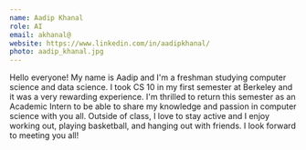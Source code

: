 ```yaml
---
name: Aadip Khanal
role: AI
email: akhanal@
website: https://www.linkedin.com/in/aadipkhanal/ 
photo: aadip_khanal.jpg
---
```

Hello everyone! My name is Aadip and I'm a freshman studying computer science and data science. I took CS 10 in my first semester at Berkeley and it was a very rewarding experience. I'm thrilled to return this semester as an Academic Intern to be able to share my knowledge and passion in computer science with you all. Outside of class, I love to stay active and I enjoy working out, playing basketball, and hanging out with friends. I look forward to meeting you all! 